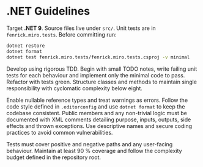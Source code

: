 # .NET Guidelines

Target **.NET 9**. Source files live under `src/`. Unit tests are in
`fenrick.miro.tests`. Before committing run:

```bash
dotnet restore
dotnet format
dotnet test fenrick.miro.tests/fenrick.miro.tests.csproj -v minimal
```

Develop using rigorous TDD. Begin with small TODO notes, write failing unit
tests for each behaviour and implement only the minimal code to pass. Refactor
with tests green. Structure classes and methods to maintain single
responsibility with cyclomatic complexity below eight.

Enable nullable reference types and treat warnings as errors. Follow the code
style defined in `.editorconfig` and use `dotnet format` to keep the codebase
consistent. Public members and any non-trivial logic must be documented with XML
comments detailing purpose, inputs, outputs, side effects and thrown exceptions.
Use descriptive names and secure coding practices to avoid common
vulnerabilities.

Tests must cover positive and negative paths and any user-facing behaviour.
Maintain at least 90 % coverage and follow the complexity budget defined in the
repository root.
